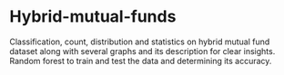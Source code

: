 # Hybrid-mutual-funds
Classification, count, distribution and statistics on hybrid mutual fund dataset along with several graphs and its description for clear insights. Random forest to train and test the data and determining its accuracy.

